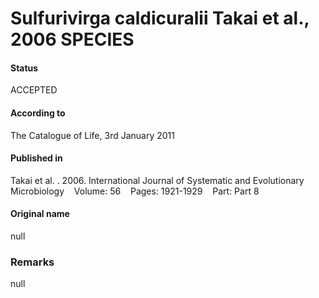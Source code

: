 Sulfurivirga caldicuralii Takai et al., 2006 SPECIES
=======

#### Status
ACCEPTED

#### According to
The Catalogue of Life, 3rd January 2011

#### Published in
Takai et al. . 2006. International Journal of Systematic and Evolutionary Microbiology    Volume: 56    Pages: 1921-1929    Part: Part 8

#### Original name
null

### Remarks
null